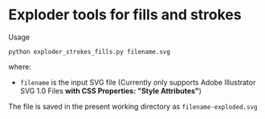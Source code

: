 # Exploder tools for fills and strokes

Usage
```
python exploder_strokes_fills.py filename.svg
```

where:
* ```filename``` is the input SVG file (Currently only supports Adobe
  Illustrator SVG 1.0 Files **with CSS Properties: "Style Attributes"**)

The file is saved in the present working directory as ```filename-exploded.svg```
